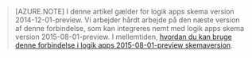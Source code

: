 > [AZURE.NOTE] I denne artikel gælder for logik apps skema version 2014-12-01-preview. Vi arbejder hårdt arbejde på den næste version af denne forbindelse, som kan integreres nemt med logik apps skema version 2015-08-01-preview. I mellemtiden, [hvordan du kan bruge denne forbindelse i logik apps 2015-08-01-preview skemaversion](https://blogs.msdn.microsoft.com/logicapps/2016/02/25/accessing-v1-apis-and-biztalk-apis-from-logic-apps/). 